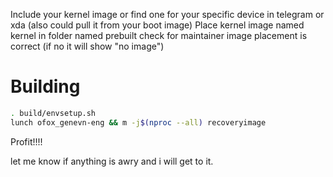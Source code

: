 Include your kernel image or find one for your specific device in telegram or xda (also could pull it from your boot image)
Place kernel image named kernel in folder named prebuilt
check for maintainer image placement is correct (if no it will show "no image")

# Building
```bash
. build/envsetup.sh
lunch ofox_genevn-eng && m -j$(nproc --all) recoveryimage
```
Profit!!!! 

let me know if anything is awry and i will get to it.
